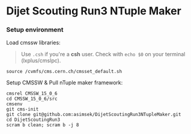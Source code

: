 # Dijet Scouting Run3 NTuple Maker


### Setup environment

Load cmssw libraries:
> Use `.csh` if you're a **csh** user. Check with `echo $0` on your terminal (lxplus/cmslpc).

```
source /cvmfs/cms.cern.ch/cmsset_default.sh 
```

Setup CMSSW & Pull nTuple maker framework:

```
cmsrel CMSSW_15_0_6
cd CMSSW_15_0_6/src
cmsenv
git cms-init
git clone git@github.com:asimsek/DijetScoutingRun3NTupleMaker.git
cd DijetScoutingRun3
scram b clean; scram b -j 8
```




